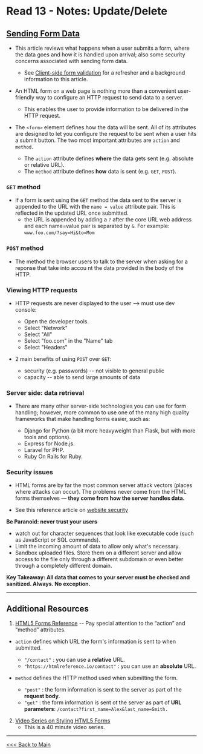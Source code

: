 # Read 13 - Notes: Update/Delete

## [Sending Form Data](https://developer.mozilla.org/en-US/docs/Learn/HTML/Forms/Sending_and_retrieving_form_data)

+ This article reviews what happens when a user submits a form, where the data goes and how it is handled upon arrival; also some security concerns associated with sending form data.
  - See [Client-side form validation](https://developer.mozilla.org/en-US/docs/Learn/Forms/Form_validation) for a refresher and a background information to this article.

+ An HTML form on a web page is nothing more than a convenient user-friendly way to configure an HTTP request to send data to a server.
  - This enables the user to provide information to be delivered in the HTTP request.

+ The `<form>` element defines how the data will be sent. All of its attributes are designed to let you configure the request to be sent when a user hits a submit button. The two most important attributes are `action` and `method`.
  - The `action` attribute defines **where** the data gets sent (e.g. absolute or relative URL).
  - The `method` attribute defines **how** data is sent (e.g. `GET`, `POST`).

### `GET` method
+ If a form is sent using the `GET` method the data sent to the server is appended to the URL with the `name = value` attribute pair. This is reflected in the updated URL once submitted.
  - the URL is appended by adding a `?` after the core URL web address and each name=value pair is separated by `&`. For example: `www.foo.com/?say=Hi&to=Mom`

### `POST` method
+ The method the browser users to talk to the server when asking for a reponse that take into accou nt the data provided in the body of the HTTP.


### Viewing HTTP requests
+ HTTP requests are never displayed to the user --> must use dev console:
  - Open the developer tools.
  - Select "Network"
  - Select "All"
  - Select "foo.com" in the "Name" tab
  - Select "Headers"

+ 2 main benefits of using `POST` over `GET`:
  - security (e.g. passwords) -- not visible to general public
  - capacity -- able to send large amounts of data

### Server side: data retrieval
+ There are many other server-side technologies you can use for form handling; however, more common to use one of the many high quality frameworks that make handling forms easier, such as:

  - Django for Python (a bit more heavyweight than Flask, but with more tools and options).
  - Express for Node.js.
  - Laravel for PHP.
  - Ruby On Rails for Ruby.

### Security issues
+ HTML forms are by far the most common server attack vectors (places where attacks can occur). The problems never come from the HTML forms themselves — **they come from how the server handles data.**

+ See this reference article on [website security](https://developer.mozilla.org/en-US/docs/Learn/Server-side/First_steps/Website_security)

**Be Paranoid: never trust your users**
  - watch out for character sequences that look like executable code (such as JavaScript or SQL commands).
  - Limit the incoming amount of data to allow only what's necessary.
  - Sandbox uploaded files. Store them on a different server and allow access to the file only through a different subdomain or even better through a completely different domain.

**Key Takeaway: All data that comes to your server must be checked and sanitized. Always. No exception.**

***

## Additional Resources

1. [HTML5 Forms Reference](https://htmlreference.io/forms/) -- Pay special attention to the “action” and “method” attributes.

+ `action` defines which URL the form's information is sent to when submitted.
  - `"/contact"` : you can use a **relative** URL.
  - `"https://htmlreference.io/contact"` : you can use an **absolute** URL.

+ `method` defines the HTTP method used when submitting the form.
  - `"post"` : the form information is sent to the server as part of the **request body**.
  - `"get"` : the form information is sent ot the server as part of **URL parameters**: `/contact?first_name=Alex&last_name=Smith.`



2. [Video Series on Styling HTML5 Forms](https://www.youtube.com/playlist?list=PL4cUxeGkcC9g5_p_BVUGWykHfqx6bb7qK)
    - This is a 40 minute video series.

***
[<<< Back to Main](https://sangmlee76.github.io/reading-notes/)


